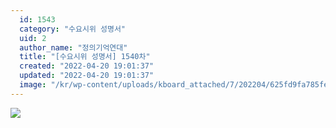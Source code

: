 ```yaml
---
  id: 1543
  category: "수요시위 성명서"
  uid: 2
  author_name: "정의기억연대"
  title: "[수요시위 성명서] 1540차"
  created: "2022-04-20 19:01:37"
  updated: "2022-04-20 19:01:37"
  image: "/kr/wp-content/uploads/kboard_attached/7/202204/625fd9fa785fe3633897.jpg"
---
```

![](/kr/wp-content/uploads/kboard_attached/7/202204/625fd9fa785fe3633897.jpg)